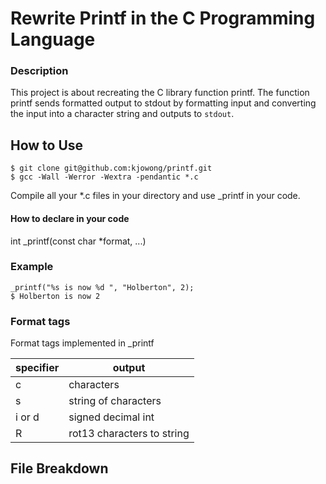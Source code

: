 # Rewrite Printf in the C Programming Language

### Description
This project is about recreating the C library function printf. The function printf sends formatted output to stdout by formatting input and converting the input into a character string and outputs to `stdout`.

## How to Use
```
$ git clone git@github.com:kjowong/printf.git
$ gcc -Wall -Werror -Wextra -pendantic *.c
```
Compile all your *.c files in your directory and use _printf in your code.

#### How to declare in your code
int _printf(const char *format, ...)

### Example
```
_printf("%s is now %d ", "Holberton", 2);
$ Holberton is now 2 
```
### Format tags
Format tags implemented in _printf

| **specifier** | **output**                            |
|---------------|---------------------------------------|
| c             | characters                            |
| s		          | string of characters                  |
| i or d        | signed decimal int                    |
| R             | rot13 characters to string            |

## File Breakdown 
### 


